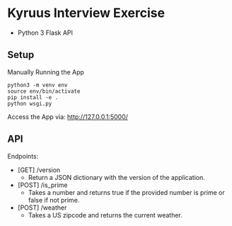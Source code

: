 # Kyruus Interview Exercise
* Python 3 Flask API

## Setup
Manually Running the App
```
python3 -m venv env
source env/bin/activate
pip install -e .
python wsgi.py
```
Access the App via: http://127.0.0.1:5000/ 


## API
Endpoints:

* [GET] /version
    * Return a JSON dictionary with the version of the application.
* [POST] /is_prime 
    * Takes a number and returns true if the provided number is prime or false if not prime.
* [POST] /weather 
    * Takes a US zipcode and returns the current weather. 
    